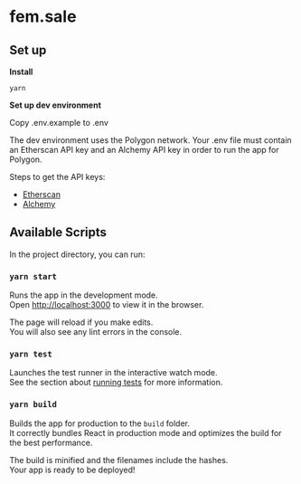 # fem.sale

## Set up

**Install**

`yarn`

**Set up dev environment**

Copy .env.example to .env

The dev environment uses the Polygon network. Your .env file must contain an Etherscan API key and an Alchemy API key in order to run the app for Polygon.

Steps to get the API keys:
- [Etherscan](https://info.etherscan.com/etherscan-developer-api-key/)
- [Alchemy](https://docs.alchemy.com/alchemy/introduction/getting-started)

## Available Scripts

In the project directory, you can run:

### `yarn start`

Runs the app in the development mode.\
Open [http://localhost:3000](http://localhost:3000) to view it in the browser.

The page will reload if you make edits.\
You will also see any lint errors in the console.

### `yarn test`

Launches the test runner in the interactive watch mode.\
See the section about [running tests](https://facebook.github.io/create-react-app/docs/running-tests) for more information.

### `yarn build`

Builds the app for production to the `build` folder.\
It correctly bundles React in production mode and optimizes the build for the best performance.

The build is minified and the filenames include the hashes.\
Your app is ready to be deployed!
